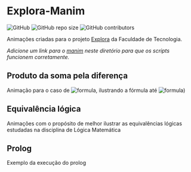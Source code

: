 # Explora-Manim
![GitHub](https://img.shields.io/github/license/Anakin86708/Explora-Manim) ![GitHub repo size](https://img.shields.io/github/repo-size/Anakin86708/Explora-Manim) ![GitHub contributors](https://img.shields.io/github/contributors/Anakin86708/Explora-Manim)

Animações criadas para o projeto [Explora](https://wordpress.ft.unicamp.br/explora/) da Faculdade de Tecnologia. 

*Adicione um link para o [manim](https://github.com/3b1b/manim) neste diretório para que os scripts funcionem corretamente.*

## Produto da soma pela diferença
Animação para o caso de ![formula](https://render.githubusercontent.com/render/math?math=(a%2Bb)(a-b)), ilustrando a fórmula até ![formula](https://render.githubusercontent.com/render/math?math={a}^{2}-{b}^{2}))

## Equivalência lógica
Animações com o propósito de melhor ilustrar as equivalências lógicas estudadas na disciplina de Lógica Matemática

## Prolog
Exemplo da execução do prolog
